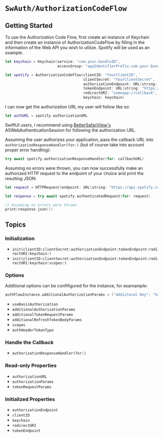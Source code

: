 # ``SwAuth/AuthorizationCodeFlow``

## Getting Started

To use the Authorization Code Flow, first create an instance of Keychain and then create an instance of AuthorizationCodeFlow by filling in the information of the Web API you wish to utilize. Spotify will be used as an example.

```swift
let keychain = Keychain(service: "com.your.bundleID",
                        accessGroup: "appIdentifierPrefix.com.your.bundleID").label("Your App Name")

let spotify = AuthorizationCodeFlow(clientID: "YourClientID",
                                    clientSecret: "YourClientSecret",
                                    authorizationEndpoint: URL(string: "https://accounts.spotify.com/authorize")!,
                                    tokenEndpoint: URL(string: "https://accounts.spotify.com/api/token")!,
                                    redirectURI: "someapp://callback",
                                    keychain: keychain)
```

I can now get the authorization URL my user will follow like so:

```swift
let authURL = spotify.authorizationURL
```

SwiftUI users, I recommend using [BetterSafariView's](https://github.com/stleamist/BetterSafariView) ASWebAuthenticationSession for following the authorization URL.

Assuming the user authorizes your application, pass the callback URL into ``authorizationResponseHandler(for:)`` (but of course take into account proper error handling):

```swift
try await spotify.authorizationResponseHandler(for: callbackURL)
```

Assuming no errors were thrown, you can now successfully make an authorized HTTP request to the endpoint of your choice and print the resulting JSON:

```swift
let request = HTTPRequest(endpoint: URL(string: "https://api.spotify.com/v1/browse/new-releases")!)

let response = try await spotify.authenticatedRequest(for: request)

// Assuming no errors were thrown
print(response.json())
```

## Topics

### Initialization

- ``init(clientID:clientSecret:authorizationEndpoint:tokenEndpoint:redirectURI:keychain:)``
- ``init(clientID:clientSecret:authorizationEndpoint:tokenEndpoint:redirectURI:keychain:scopes:)``

### Options

Additional options can be confifigured for the instance, for examample:

```swift
authFlowInstance.additionalAuthorizationParams = ["Addiitonal Key": "Value for Additional Key"]
```

- ``useBasicAuthorization``
- ``additionalAuthorizationParams``
- ``additionalTokenRequestParams``
- ``additionalRefreshTokenBodyParams``
- ``scopes``
- ``authHeaderTokenType``

### Handle the Callback

- ``authorizationResponseHandler(for:)``

### Read-only Properties

- ``authorizationURL``
- ``authorizationParams``
- ``tokenRequestParams``

### Initialized Properties

- ``authorizationEndpoint``
- ``clientID``
- ``keychain``
- ``redirectURI``
- ``tokenEndpoint``
